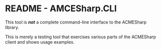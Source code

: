 # README - AMCESharp.CLI

This tool is ***not*** a complete command-line interface to the ACMESharp library.

This is merely a testing tool that exercises various parts of the ACMESharp client and shows usage examples.

